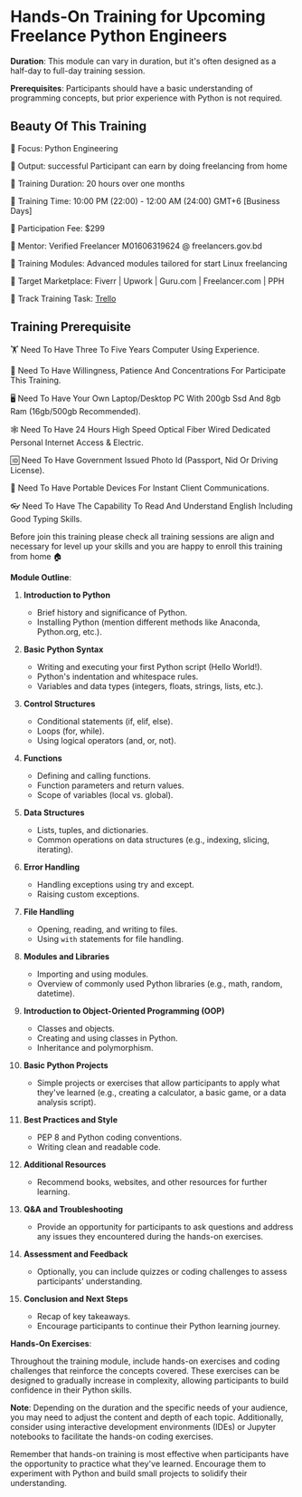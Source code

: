 # Hands-On Training for Upcoming Freelance Python Engineers

**Duration**: This module can vary in duration, but it's often designed as a half-day to full-day training session.

**Prerequisites**: Participants should have a basic understanding of programming concepts, but prior experience with Python is not required.


## Beauty Of This Training

📢 Focus: Python Engineering 

📢 Output: successful Participant can earn by doing freelancing from home

📢 Training Duration: 20 hours over one months

📢 Training Time: 10:00 PM (22:00) - 12:00 AM (24:00) GMT+6 [Business Days]

📢 Participation Fee: $299

📢 Mentor: Verified Freelancer M01606319624 @ freelancers.gov.bd

📢 Training Modules: Advanced modules tailored for start Linux freelancing

📢 Target Marketplace: Fiverr | Upwork | Guru.com | Freelancer.com | PPH

📢 Track Training Task: [Trello](https://trello.com/b/RFo7GNdY/school-of-freelancing)

## Training Prerequisite
🏋️ Need To Have Three To Five Years Computer Using Experience.

🚴 Need To Have Willingness, Patience And Concentrations For Participate This Training.

🖥 Need To Have Your Own Laptop/Desktop PC With 200gb Ssd And 8gb Ram (16gb/500gb Recommended).

🕸 Need To Have 24 Hours High Speed Optical Fiber Wired Dedicated Personal Internet Access & Electric.

🆔 Need To Have Government Issued Photo Id (Passport, Nid Or Driving License).

📱 Need To Have Portable Devices For Instant Client Communications.

👓 Need To Have The Capability To Read And Understand English Including Good Typing Skills.

Before join this training please check all training sessions are align and necessary for level up your skills and you are happy to enroll this training from home 🏠


**Module Outline**:

1. **Introduction to Python**
   - Brief history and significance of Python.
   - Installing Python (mention different methods like Anaconda, Python.org, etc.).

2. **Basic Python Syntax**
   - Writing and executing your first Python script (Hello World!).
   - Python's indentation and whitespace rules.
   - Variables and data types (integers, floats, strings, lists, etc.).

3. **Control Structures**
   - Conditional statements (if, elif, else).
   - Loops (for, while).
   - Using logical operators (and, or, not).

4. **Functions**
   - Defining and calling functions.
   - Function parameters and return values.
   - Scope of variables (local vs. global).

5. **Data Structures**
   - Lists, tuples, and dictionaries.
   - Common operations on data structures (e.g., indexing, slicing, iterating).

6. **Error Handling**
   - Handling exceptions using try and except.
   - Raising custom exceptions.

7. **File Handling**
   - Opening, reading, and writing to files.
   - Using `with` statements for file handling.

8. **Modules and Libraries**
   - Importing and using modules.
   - Overview of commonly used Python libraries (e.g., math, random, datetime).

9. **Introduction to Object-Oriented Programming (OOP)**
   - Classes and objects.
   - Creating and using classes in Python.
   - Inheritance and polymorphism.

10. **Basic Python Projects**
    - Simple projects or exercises that allow participants to apply what they've learned (e.g., creating a calculator, a basic game, or a data analysis script).

11. **Best Practices and Style**
    - PEP 8 and Python coding conventions.
    - Writing clean and readable code.
   
12. **Additional Resources**
    - Recommend books, websites, and other resources for further learning.

13. **Q&A and Troubleshooting**
    - Provide an opportunity for participants to ask questions and address any issues they encountered during the hands-on exercises.

14. **Assessment and Feedback**
    - Optionally, you can include quizzes or coding challenges to assess participants' understanding.

15. **Conclusion and Next Steps**
    - Recap of key takeaways.
    - Encourage participants to continue their Python learning journey.

**Hands-On Exercises**:

Throughout the training module, include hands-on exercises and coding challenges that reinforce the concepts covered. These exercises can be designed to gradually increase in complexity, allowing participants to build confidence in their Python skills.

**Note**: Depending on the duration and the specific needs of your audience, you may need to adjust the content and depth of each topic. Additionally, consider using interactive development environments (IDEs) or Jupyter notebooks to facilitate the hands-on coding exercises.

Remember that hands-on training is most effective when participants have the opportunity to practice what they've learned. Encourage them to experiment with Python and build small projects to solidify their understanding.

